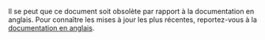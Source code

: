 Il se peut que ce document soit obsolète par rapport à la documentation en anglais. Pour connaître les mises à jour les plus récentes, reportez-vous à la <a href="/">documentation en anglais</a>.
